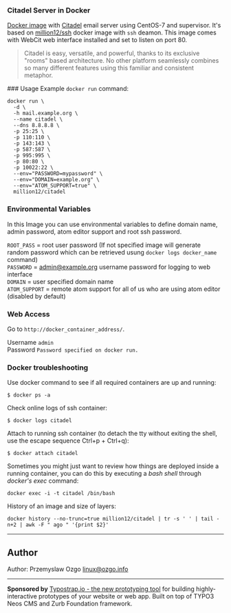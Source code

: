 ### Citadel Server in Docker  
[Docker image](https://hub.docker.com/r/million12/citadel) with [Citadel](http://www.citadel.org/doku.php) email server using CentOS-7 and supervisor. It's based on [million12/ssh](https://hub.docker.com/r/million12/ssh/) docker image with `ssh` deamon. This image comes with WebCit web interface installed and set to listen on port 80.

> Citadel is easy, versatile, and powerful, thanks to its exclusive "rooms" based architecture. No other platform seamlessly combines so many different features using this familiar and consistent metaphor.  

### Usage
Example `docker run` command:

    docker run \
      -d \
      -h mail.example.org \
      --name citadel \
      --dns 8.8.8.8 \
      -p 25:25 \
      -p 110:110 \
      -p 143:143 \
      -p 587:587 \
      -p 995:995 \
      -p 80:80 \
      -p 10022:22 \
      --env="PASSWORD=mypassword" \
      --env="DOMAIN=example.org" \
      --env="ATOM_SUPPORT=true" \
      million12/citadel

### Environmental Variables
In this Image you can use environmental variables to define domain name, admin password, atom editor support and root ssh password.

`ROOT_PASS` = root user password (If not specified image will generate random password which can be retrieved usung `docker logs docker_name` command)  
`PASSWORD` = admin@example.org username password for logging to web interface  
`DOMAIN` = user specified domain name  
`ATOM_SUPPORT` = remote atom support for all of us who are using atom editor (disabled by default)

### Web Access
Go to `http://docker_container_address/`.  

Username `admin`  
Password `Password specified on docker run.`

### Docker troubleshooting


Use docker command to see if all required containers are up and running:

    $ docker ps -a

Check online logs of ssh container:

    $ docker logs citadel

Attach to running ssh container (to detach the tty without exiting the shell,
use the escape sequence Ctrl+p + Ctrl+q):

    $ docker attach citadel

Sometimes you might just want to review how things are deployed inside a running container, you can do this by executing a _bash shell_ through _docker's exec_ command:

    docker exec -i -t citadel /bin/bash

History of an image and size of layers:

    docker history --no-trunc=true million12/citadel | tr -s ' ' | tail -n+2 | awk -F " ago " '{print $2}'

---
## Author

Author: Przemyslaw Ozgo [linux@ozgo.info](mailto:linux@ozgo.info)

---

**Sponsored by** [Typostrap.io - the new prototyping tool](http://typostrap.io/) for building highly-interactive prototypes of your website or web app. Built on top of TYPO3 Neos CMS and Zurb Foundation framework.
